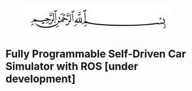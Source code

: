 <p align="center">
    <img width="400" align="center" src="demos/2560px-Basmala.svg.png" alt="Basmala" />
</p>

# Fully Programmable Self-Driven Car Simulator with ROS [**under development**]
